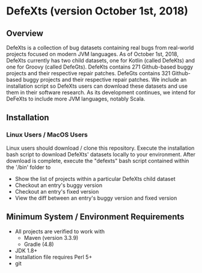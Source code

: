 # DefeXts (version October 1st, 2018)

## Overview
DefeXts is a collection of bug datasets containing real bugs from real-world projects focused on modern JVM languages. As of October 1st, 2018, DefeXts currently has two child datasets, one for Kotlin (called DefeKts) and one for Groovy (called DefeGts). DefeKts contains 271 Github-based buggy projects and their respective repair patches. DefeGts contains 321 Github-based buggy projects and their respective repair patches. We include an installation script so DefeXts users can download these datasets and use them in their software research. As its development continues, we intend for DeFeXts to include more JVM languages, notably Scala.

## Installation

### Linux Users / MacOS Users
Linux users should download / clone this repository. Execute the installation bash script to download DefeXts' datasets locally to your environment. After download is complete, execute the "defexts" bash script contained within the '/bin' folder to

- Show the list of projects within a particular DefeXts child dataset
- Checkout an entry's buggy version
- Checkout an entry's fixed version
- View the diff between an entry's buggy version and fixed version

<!--- ### Window Users -->
<!--- window user process here -->

## Minimum System / Environment Requirements

- All projects are verified to work with
  - Maven (version 3.3.9)
  - Gradle (4.8)
- JDK 1.8+
- Installation file requires Perl 5+
- git
